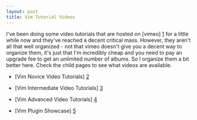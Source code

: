 ```yaml
---
layout: post
title: Vim Tutorial Videos
---
```

I've been doing some video tutorials that are hosted on [vimeo] [1] for a little while now and they've reached a decent critical mass.  However, they aren't all that well organized - not that vimeo doesn't give you a decent way to organize them, it's just that I'm incredibly cheap and you need to pay an upgrade fee to get an unlimited number of albums.  So I organize them a bit better here.  Check the child pages to see what videos are available.

- [Vim Novice Video Tutorials] [2]
- [Vim Intermediate Video Tutorials] [3]
- [Vim Advanced Video Tutorials] [4]
- [Vim Plugin Showcase] [5]

  [1]: http://vimeo.com/user1690209/videos "vimeo"
  [2]: /vim/vim-tutorial-videos/vim-novice-tutorial-videos/ "Vim Novice Video Tutorials"
  [3]: /vim/vim-tutorial-videos/vim-intermediate-tutorial-videos ">Vim Intermediate Video Tutorials"
  [4]: /vim/vim-tutorial-videos/vim-advanced-tutorial-videos ">Vim Advanced Video Tutorials"
  [5]: /vim/vim-tutorial-videos/vim-plugin-showcase ">Vim Plugin Showcase"
